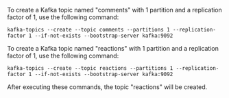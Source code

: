 To create a Kafka topic named "comments" with 1 partition and a replication factor of 1, use the following command:

```
kafka-topics --create --topic comments --partitions 1 --replication-factor 1 --if-not-exists --bootstrap-server kafka:9092
```

To create a Kafka topic named "reactions" with 1 partition and a replication factor of 1, use the following command:

```
kafka-topics --create --topic reactions --partitions 1 --replication-factor 1 --if-not-exists --bootstrap-server kafka:9092
```

After executing these commands, the topic "reactions" will be created.